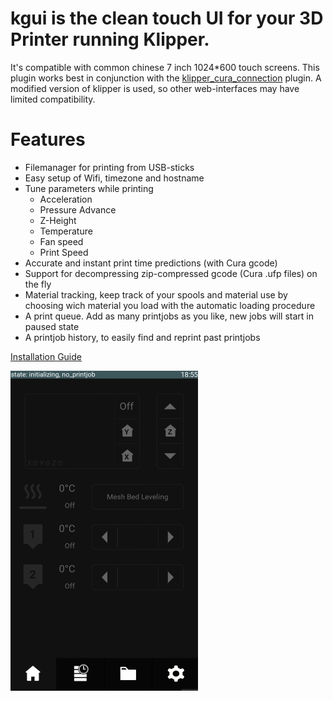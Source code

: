 # kgui is the clean touch UI for your 3D Printer running Klipper.
It's compatible with common chinese 7 inch 1024*600 touch screens.
This plugin works best in conjunction with the [klipper_cura_connection](https://github.com/Gobbel2000/klipper_cura_connection) plugin.
A modified version of klipper is used, so other web-interfaces may have limited compatibility.
# Features
* Filemanager for printing from USB-sticks
* Easy setup of Wifi, timezone and hostname
* Tune parameters while printing
  * Acceleration
  * Pressure Advance
  * Z-Height
  * Temperature
  * Fan speed
  * Print Speed
* Accurate and instant print time predictions (with Cura gcode)
* Support for decompressing zip-compressed gcode (Cura .ufp files) on the fly
* Material tracking, keep track of your spools and material use by choosing wich material you load with the automatic loading procedure
* A print queue. Add as many printjobs as you like, new jobs will start in paused state
* A printjob history, to easily find and reprint past printjobs

[Installation Guide](https://github.com/D4SK/kgui/blob/master/Installation.md)

<img src="logos/screenshot.png" height="512" width="300">


